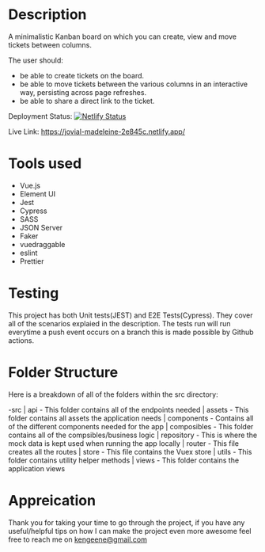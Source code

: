 # Description
A minimalistic Kanban board on which you can create, view and move tickets between columns.

The user should:

- be able to create tickets on the board.
- be able to move tickets between the various columns in an interactive way, persisting across page refreshes.
- be able to share a direct link to the ticket.


Deployment Status: [![Netlify Status](https://api.netlify.com/api/v1/badges/679e3035-c66d-4ff4-a7e2-b6da0a9bc2ee/deploy-status)](https://app.netlify.com/sites/jovial-madeleine-2e845c/deploys)

Live Link: https://jovial-madeleine-2e845c.netlify.app/
# Tools used
- Vue.js
- Element UI
- Jest
- Cypress
- SASS
- JSON Server
- Faker
- vuedraggable
- eslint
- Prettier

# Testing

This project has both Unit tests(JEST) and E2E Tests(Cypress). They cover all of the scenarios explaied in the description. The tests run will run everytime a push event occurs on a branch this is made possible by Github actions.

# Folder Structure
Here is a breakdown of all of the folders within the src directory:

-src
    |
    api - This folder contains all of the endpoints needed
    |
    assets - This folder contains all assets the application needs
    |
    components - Contains all of the different components needed for the app
    |
    composibles - This folder contains all of the compsibles/business logic
    |
    repository - This is where the mock data is kept used when running the app locally
    |
    router - This file creates all the routes
    |
    store - This file contains the Vuex store
    |
    utils - This folder contains utility helper methods
    |
    views - This folder contains the application views

# Appreication
Thank you for taking your time to go through the project, if you have any useful/helpful tips on how I can make the project even more awesome feel free to reach me on kengeene@gmail.com